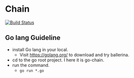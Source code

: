 # Chain
[![Build Status](https://travis-ci.com/shehand/Chain.svg?token=njZFqwG6YQaWfcVbpazT&branch=master)](https://travis-ci.com/shehand/Chain)

## Go lang Guideline

- install Go lang in your local.
    - Visit https://golang.org/ to download and try ballerina.
- cd to the go root project. I here it is go-chain.
- run the command.
    - `go run *.go`